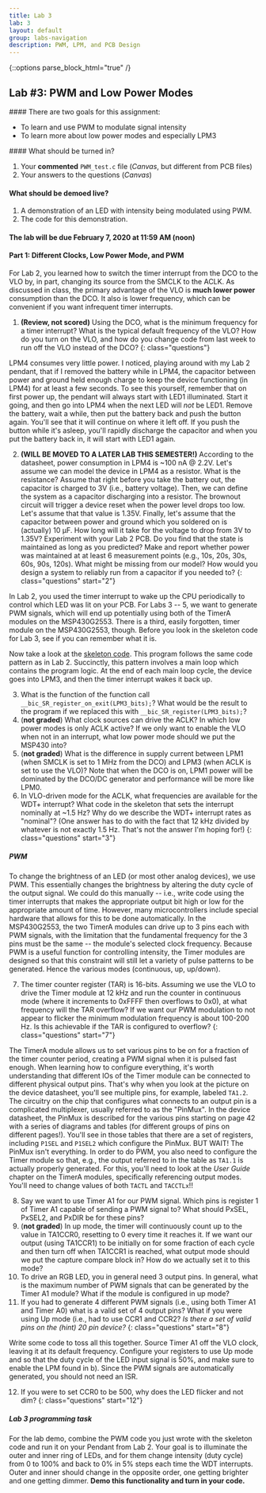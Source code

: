 ```yaml
---
title: Lab 3
lab: 3
layout: default
group: labs-navigation
description: PWM, LPM, and PCB Design
---
```



{::options parse_block_html="true" /}


## Lab #3: PWM and Low Power Modes 

<div class="alert alert-info" role="alert">
#### There are two goals for this assignment:

  - To learn and use PWM to modulate signal intensity
  - To learn more about low power modes and especially LPM3
  
</div>

<div class="alert alert-danger" role="alert">
#### What should be turned in?

  1. Your **commented** `PWM_test.c` file (_Canvas_, but different from PCB files)
  2. Your answers to the questions (_Canvas_)

#### What should be demoed live?
  1. A demonstration of an LED with intensity being modulated using PWM.
  2. The code for this demonstration.

#### The lab will be due February 7, 2020 at 11:59 AM (noon)

</div>

#### Part 1: Different Clocks, Low Power Mode, and PWM
For Lab 2, you learned how to switch the timer interrupt from the DCO to the VLO by, in part,
changing its source from the SMCLK to the ACLK. As discussed in class, the primary advantage of
the VLO is **much lower power** consumption than the DCO. It also is lower frequency, which can
be convenient if you want infrequent timer interrupts.

  1. **(Review, not scored)** Using the DCO, what is the minimum frequency for a timer
  interrupt? What is the typical default frequency of the VLO? How do you turn on the VLO, and
  how do you change code from last week to run off the VLO instead of the DCO?
  {: class="questions"}

LPM4 consumes very little power. I noticed, playing around with my Lab 2 pendant, that if I
removed the battery while in LPM4, the capacitor between power and ground held enough charge
to keep the device functioning (in LPM4) for at least a few seconds. To see this yourself,
remember that on first power up, the pendant will always start with LED1 illuminated. Start
it going, and then go into LPM4 when the next LED will _not_ be LED1. Remove the battery, wait
a while, then put the battery back and push the button again. You'll see that it will continue
on where it left off. If you push the button while it's asleep, you'll rapidly discharge the
capacitor and when you put the battery back in, it will start with LED1 again.

  2. **(WILL BE MOVED TO A LATER LAB THIS SEMESTER!)**
  According to the datasheet, power consumption in LPM4 is ~100 nA @ 2.2V. Let's assume we
  can model the device in LPM4 as a resistor. What is the resistance? Assume that right before
  you take the battery out, the capacitor is charged to 3V (i.e., battery voltage). Then, we
  can define the system as a capacitor discharging into a resistor. The brownout circuit will
  trigger a device reset when the power level drops too low. Let's assume that that value is
  1.35V. Finally, let's assume that the capacitor between power and ground which you soldered
  on is (actually) 10 µF. How long will it take for the voltage to drop from 3V to 1.35V?
  Experiment with your Lab 2 PCB. Do you find that the state is maintained as long as you
  predicted? Make and report whether power was maintained at at least 6 measurement points
  (e.g., 10s, 20s, 30s, 60s, 90s, 120s). What might be missing from our model? How would you
  design a system to reliably run from a capacitor if you needed to?
  {: class="questions" start="2"}

In Lab 2, you used the timer interrupt to wake up the CPU periodically to control which LED was
lit on your PCB. For Labs 3 -- 5, we want to generate PWM signals, which will end up
potentially using both of the TimerA modules on the MSP430G2553. There is a third, easily
forgotten, timer module on the MSP430G2553, though. Before you look in the skeleton code for
Lab 3, see if you can remember what it is.

Now take a look at the [skeleton
code](https://raw.githubusercontent.com/ckemere/ELEC327/master/Labs/Lab3/lab3_skeleton.c). This
program follows the same code pattern as in Lab 2. Succinctly, this pattern involves a main
loop which contains the program logic. At the end of each main loop cycle, the device goes into
LPM3, and then the timer interrupt wakes it back up.
  
  3. What is the function of the function call `__bic_SR_register_on_exit(LPM3_bits);`? What
  would be the result to the program if we replaced this with `__bic_SR_register(LPM3_bits);`?
  4. (**not graded**) What clock sources can drive the ACLK? In which low power modes is only ACLK active? If
  we only want to enable the VLO when not in an interrupt, what low power mode should we put the
  MSP430 into?
  5. (**not graded**)  What is the difference in supply current between LPM1 (when SMCLK is set to 1 MHz from the
  DCO) and LPM3 (when ACLK is set to use the VLO)? Note that when the DCO is on, LPM1 power
  will be dominated by the DCO/DC generator and performance will be more like LPM0.
  6. In VLO-driven mode for the ACLK, what frequencies are available for the WDT+ interrupt?
  What code in the skeleton that sets the interrupt nominally at ~1.5 Hz? Why do we describe the
  WDT+ interrupt rates as "nominal"? (One answer has to do with the fact that 12 kHz divided by
  whatever is not exactly 1.5 Hz. That's not the answer I'm hoping for!)
  {: class="questions" start="3"}

##### PWM

To change the brightness of an LED (or most other analog devices), we use PWM. This essentially
changes the brightness by altering the duty cycle of the output signal. We could do this
manually -- i.e., write code using the timer interrupts that makes the appropriate output bit
high or low for the appropriate amount of time. However, many microcontrollers include special
hardware that allows for this to be done automatically. In the MSP430G2553, the two TimerA
modules can drive up to 3 pins each with PWM signals, with the limitation that the fundamental
frequency for the 3 pins must be the same -- the module's selected clock frequency. Because PWM
is a useful function for controlling intensity, the Timer modules are designed so that this
constraint will still let a variety of pulse patterns to be generated. Hence the various modes
(continuous, up, up/down). 

  7. The timer counter register (TAR) is 16-bits. Assuming we use the VLO to drive the Timer
  module at 12 kHz and run the counter in continuous mode (where it increments to 0xFFFF then
  overflows to 0x0), at what frequency will the TAR overflow? If we want our PWM modulation to not
  appear to flicker the minimum modulation frequency is about 100-200 Hz. Is this achievable if
  the TAR is configured to overflow?
  {: class="questions" start="7"}

The TimerA module allows us to set various pins to be on for a fraction of the timer counter
period, creating a PWM signal when it is pulsed fast enough. When learning how to configure
everything, it's worth understanding that different IOs of the Timer module can be connected to
different physical output pins. That's why when you look at the picture on the device
datasheet, you'll see multiple pins, for example, labeled `TA1.2`. The circuitry on the chip
that configures what connects to an output pin is a complicated multiplexer, usually referred
to as the "PinMux". In the device datasheet, the PinMux is described for the various pins
starting on page 42 with a series of diagrams and tables (for different groups of pins on
different pages!). You'll see in those tables that there are a set of registers, including
`P1SEL` and `P1SEL2` which configure the PinMux. BUT WAIT! The PinMux isn't everything. In
order to do PWM, you also need to configure the Timer module so that, e.g., the output
referred to in the table as `TA1.1` is actually properly generated. For this, you'll need to
look at the _User Guide_ chapter on the TimerA modules, specifically referencing output modes.
You'll need to change values of both `TACTL` and `TACCTLx`!!

  8. Say we want to use Timer A1 for our PWM signal. Which pins is register 1 of Timer A1
  capable of sending a PWM signal to? What should PxSEL, PxSEL2, and PxDIR be for these
  pins?
  9. (**not graded**) In up mode, the timer will continuously count up to the value in TA1CCR0,
  resetting to 0 every time it reaches it. If we want our output (using TA1CCR1) to be initially
  on for some fraction of each cycle and then turn off when TA1CCR1 is reached, what output mode
  should we put the capture compare block in?  How do we actually set it to this mode?
  10. To drive an RGB LED, you in general need 3 output pins. In general, what is the maximum
  number of PWM signals that can be generated by the Timer A1 module? What if the module
  is configured in up mode?
  11. If you had to generate 4 different PWM signals (i.e., using both Timer A1 and Timer A0)
  what is a valid set of 4 output pins? What if you were using Up mode (i.e., had to use CCR1
  and CCR2? _Is there a set of valid pins on the (hint) 20 pin device?_
  {: class="questions" start="8"}

Write some code to toss all this together. Source Timer A1 off the VLO clock, leaving it at its
default frequency. Configure your registers to use Up mode and so that the duty cycle of the
LED input signal is 50%, and make sure to enable the LPM found in b). Since the PWM signals are
automatically generated, you should not need an ISR.

  12. If you were to set CCR0 to be 500, why does the LED flicker and not dim?
  {: class="questions" start="12"}

##### Lab 3 programming task
For the lab demo, combine the PWM code you just wrote with the skeleton code and run it on your
Pendant from Lab 2. Your goal is to illuminate the outer and inner ring of LEDs, and for them
change intensity (duty cycle) from 0 to 100% and back to 0% in 5% steps each time the WDT interrupts.
Outer and inner should change in the opposite order, one getting brighter and one getting
dimmer.  **Demo this functionality and turn in your code.**



